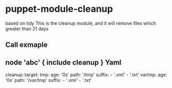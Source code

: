 puppet-module-cleanup
=====================

based on tidy
This is the cleanup module, and it will remove files which greater than 21 days


Call exmaple
-------

node 'abc' {
	 include cleanup
}
Yaml
---

cleanup::target:
            tmp:
               age: '0s'
               path: '/tmp'
               suffix:
                   - '*.xml'
                   - '*.txt'
            vartmp:
               age: '0s'
               path: '/var/tmp'
               suffix:
                   - '*.xml'
                   - '*.txt'
